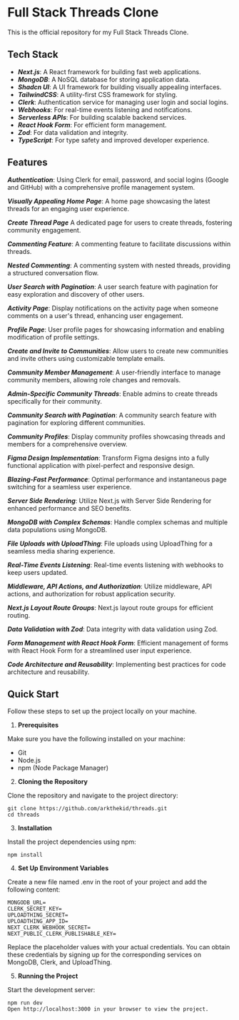# Full Stack Threads Clone

This is the official repository for my Full Stack Threads Clone.

## Tech Stack
- ***Next.js***: A React framework for building fast web applications.
- ***MongoDB***: A NoSQL database for storing application data.
- ***Shadcn UI***: A UI framework for building visually appealing interfaces.
- ***TailwindCSS***: A utility-first CSS framework for styling.
- ***Clerk***: Authentication service for managing user login and social logins.
- ***Webhooks***: For real-time events listening and notifications.
- ***Serverless APIs***: For building scalable backend services.
- ***React Hook Form***: For efficient form management.
- ***Zod***: For data validation and integrity.
- ***TypeScript***: For type safety and improved developer experience.

## Features

***Authentication***: Using Clerk for email, password, and social logins (Google and GitHub) with a comprehensive profile management system.

***Visually Appealing Home Page***: A home page showcasing the latest threads for an engaging user experience.

***Create Thread Page*** A dedicated page for users to create threads, fostering community engagement.

***Commenting Feature***: A commenting feature to facilitate discussions within threads.

***Nested Commenting***: A commenting system with nested threads, providing a structured conversation flow.

***User Search with Pagination***: A user search feature with pagination for easy exploration and discovery of other users.

***Activity Page***: Display notifications on the activity page when someone comments on a user's thread, enhancing user engagement.

***Profile Page***: User profile pages for showcasing information and enabling modification of profile settings.

***Create and Invite to Communities***: Allow users to create new communities and invite others using customizable template emails.

***Community Member Management***: A user-friendly interface to manage community members, allowing role changes and removals.

***Admin-Specific Community Threads***: Enable admins to create threads specifically for their community.

***Community Search with Pagination***: A community search feature with pagination for exploring different communities.

***Community Profiles***: Display community profiles showcasing threads and members for a comprehensive overview.

***Figma Design Implementation***: Transform Figma designs into a fully functional application with pixel-perfect and responsive design.

***Blazing-Fast Performance***: Optimal performance and instantaneous page switching for a seamless user experience.

***Server Side Rendering***: Utilize Next.js with Server Side Rendering for enhanced performance and SEO benefits.

***MongoDB with Complex Schemas***: Handle complex schemas and multiple data populations using MongoDB.

***File Uploads with UploadThing***: File uploads using UploadThing for a seamless media sharing experience.

***Real-Time Events Listening***: Real-time events listening with webhooks to keep users updated.

***Middleware, API Actions, and Authorization***: Utilize middleware, API actions, and authorization for robust application security.

***Next.js Layout Route Groups***: Next.js layout route groups for efficient routing.

***Data Validation with Zod***: Data integrity with data validation using Zod.

***Form Management with React Hook Form***: Efficient management of forms with React Hook Form for a streamlined user input experience.

***Code Architecture and Reusability***: Implementing best practices for code architecture and reusability.

## Quick Start

Follow these steps to set up the project locally on your machine.

1. **Prerequisites**

Make sure you have the following installed on your machine:
- Git
- Node.js
- npm (Node Package Manager)

2. **Cloning the Repository**

Clone the repository and navigate to the project directory:

    git clone https://github.com/arkthekid/threads.git
    cd threads

3. **Installation**

Install the project dependencies using npm:

    npm install
    
4. **Set Up Environment Variables**

Create a new file named .env in the root of your project and add the following content:
  
    MONGODB_URL=
    CLERK_SECRET_KEY=
    UPLOADTHING_SECRET=
    UPLOADTHING_APP_ID=
    NEXT_CLERK_WEBHOOK_SECRET=
    NEXT_PUBLIC_CLERK_PUBLISHABLE_KEY=

Replace the placeholder values with your actual credentials. You can obtain these credentials by signing up for the corresponding services on MongoDB, Clerk, and UploadThing.

5. **Running the Project**

Start the development server:

    npm run dev
    Open http://localhost:3000 in your browser to view the project.
